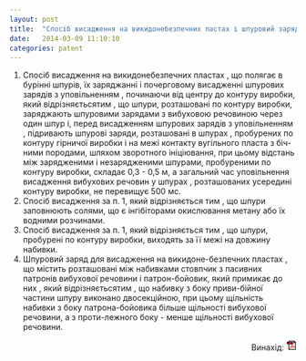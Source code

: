 ```yaml
---
layout: post
title:  "Спосіб висадження на викидонебезпечних пастах і шпуровий заряд для його реалізації"
date:   2014-03-09 11:10:10
categories: patent
---
```


1.  Спосіб  висадження на  викидонебезпечних
пластах , що полягає в бурінні шпурів, їх заряджанні  і  почерговому  висадженні  шпурових  зарядів  з
уповільненням ,  починаючи  від  центру  до  контуру
виробки,  який відрізняєтьсятим ,  що шпури,  розташовані по контуру виробки,  заряджають шпуровими  зарядами  з  вибуховою  речовиною  через
один шпур і,  перед висадженням шпурових зарядів
з уповільненням , підривають шпурові заряди, розташовані в шпурах ,  пробурених по контуру гірничої
виробки і на межі контакту вугільного пласта з біч-ними  породами,  шляхом  зворотного  ініціювання,
при цьому відстань між зарядженими і незарядженими шпурами,  пробуреними по контуру виробки,
складає 0,3 - 0,5 м, а загальний час уповільнення
висадження  вибухових  речовин  у  шпурах ,  розташованих усередині контуру виробки,  не перевищує
500 мс.
2.  Спосіб висадження за п. 1, який відрізняється
тим , що шпури заповнюють солями, що є
інгібіторами  окислювання метану  або  їх  водними
розчинами.
3.  Спосіб висадження за п. 1, який відрізняється
тим ,  що  шпури,  пробурені  по  контуру  виробки,
виходять за її межі на довжину набивки.
4.  Шпуровий заряд для висадження на викидоне-безпечних  пластах ,  що  містить  розташовані  між
набивками стовпчик з пасивних патронів вибухової
речовини і патрон-бойовик, який примикає до них ,
який відрізняєтьсятим , що набивку з боку приви-бійної частини шпуру виконано двосекційною,  при
цьому щільність набивки з боку патрона-бойовика
більше  щільності  вибухової  речовини,  а  з  проти-лежного боку - менше щільності вибухової речовини.
<p align="right">
Винахід: <a href="http://www.blastcraft.net/files/patents/78078.pdf" target="_blank"><img src="/img/pdf.gif"></a>
</p>